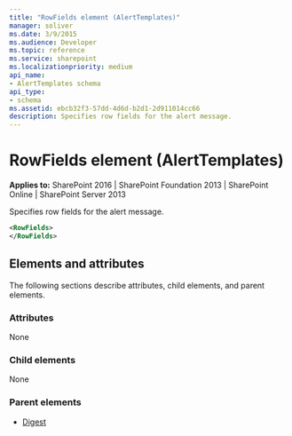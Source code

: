 ```yaml
---
title: "RowFields element (AlertTemplates)"
manager: soliver
ms.date: 3/9/2015
ms.audience: Developer
ms.topic: reference
ms.service: sharepoint
ms.localizationpriority: medium
api_name:
- AlertTemplates schema
api_type:
- schema
ms.assetid: ebcb32f3-57dd-4d6d-b2d1-2d911014cc66
description: Specifies row fields for the alert message.
---
```


# RowFields element (AlertTemplates)

**Applies to:** SharePoint 2016 | SharePoint Foundation 2013 | SharePoint Online | SharePoint Server 2013
  
Specifies row fields for the alert message.
  
```XML
<RowFields>
</RowFields>
```

## Elements and attributes

The following sections describe attributes, child elements, and parent elements.

### Attributes

None
  
### Child elements

None
  
### Parent elements

- [Digest](digest-element-alerttemplates.md)
   

